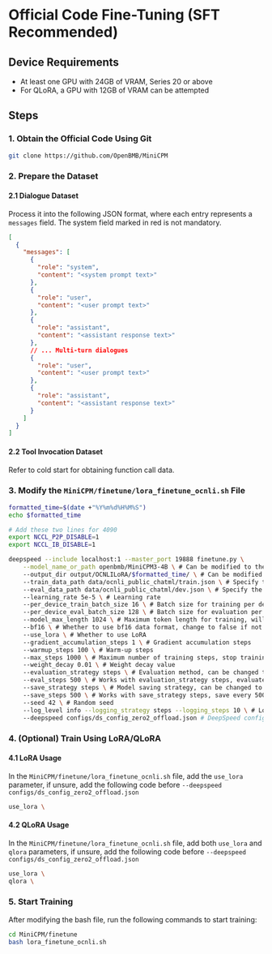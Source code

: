 # Official Code Fine-Tuning (SFT Recommended)

## Device Requirements
- At least one GPU with 24GB of VRAM, Series 20 or above
- For QLoRA, a GPU with 12GB of VRAM can be attempted

## Steps

### 1. Obtain the Official Code Using Git
```bash
git clone https://github.com/OpenBMB/MiniCPM
```

### 2. Prepare the Dataset

#### 2.1 Dialogue Dataset
Process it into the following JSON format, where each entry represents a `messages` field. The system field marked in red is not mandatory.
```json
[
  {
    "messages": [
      {
        "role": "system",
        "content": "<system prompt text>"
      },
      {
        "role": "user",
        "content": "<user prompt text>"
      },
      {
        "role": "assistant",
        "content": "<assistant response text>"
      },
      // ... Multi-turn dialogues
      {
        "role": "user",
        "content": "<user prompt text>"
      },
      {
        "role": "assistant",
        "content": "<assistant response text>"
      }
    ]
  }
]
```

#### 2.2 Tool Invocation Dataset
Refer to cold start for obtaining function call data.

### 3. Modify the `MiniCPM/finetune/lora_finetune_ocnli.sh` File
```bash
formatted_time=$(date +"%Y%m%d%H%M%S")
echo $formatted_time

# Add these two lines for 4090
export NCCL_P2P_DISABLE=1
export NCCL_IB_DISABLE=1 

deepspeed --include localhost:1 --master_port 19888 finetune.py \
    --model_name_or_path openbmb/MiniCPM3-4B \ # Can be modified to the local model directory or the 1B model address
    --output_dir output/OCNLILoRA/$formatted_time/ \ # Can be modified to another directory for saving the output model
    --train_data_path data/ocnli_public_chatml/train.json \ # Specify the path to the training set processed as per step 2
    --eval_data_path data/ocnli_public_chatml/dev.json \ # Specify the path to the validation set processed as per step 2
    --learning_rate 5e-5 \ # Learning rate
    --per_device_train_batch_size 16 \ # Batch size for training per device
    --per_device_eval_batch_size 128 \ # Batch size for evaluation per device
    --model_max_length 1024 \ # Maximum token length for training, will truncate if exceeded
    --bf16 \ # Whether to use bf16 data format, change to false if not applicable
    --use_lora \ # Whether to use LoRA
    --gradient_accumulation_steps 1 \ # Gradient accumulation steps
    --warmup_steps 100 \ # Warm-up steps
    --max_steps 1000 \ # Maximum number of training steps, stop training when reached
    --weight_decay 0.01 \ # Weight decay value
    --evaluation_strategy steps \ # Evaluation method, can be changed to epoch
    --eval_steps 500 \ # Works with evaluation_strategy steps, evaluate every 500 steps
    --save_strategy steps \ # Model saving strategy, can be changed to epoch for saving once per epoch
    --save_steps 500 \ # Works with save_strategy steps, save every 500 steps
    --seed 42 \ # Random seed
    --log_level info --logging_strategy steps --logging_steps 10 \ # Logging settings
    --deepspeed configs/ds_config_zero2_offload.json # DeepSpeed configuration file setting, can be changed to configs/ds_config_zero2_offload.json if there's sufficient VRAM
```

### 4. (Optional) Train Using LoRA/QLoRA

#### 4.1 LoRA Usage
In the `MiniCPM/finetune/lora_finetune_ocnli.sh` file, add the `use_lora` parameter,
if unsure, add the following code before `--deepspeed configs/ds_config_zero2_offload.json`
```bash
use_lora \
```

#### 4.2 QLoRA Usage
In the `MiniCPM/finetune/lora_finetune_ocnli.sh` file, add both `use_lora` and `qlora` parameters,
if unsure, add the following code before `--deepspeed configs/ds_config_zero2_offload.json`
```bash
use_lora \
qlora \
```

### 5. Start Training
After modifying the bash file, run the following commands to start training:
```bash
cd MiniCPM/finetune
bash lora_finetune_ocnli.sh
```

